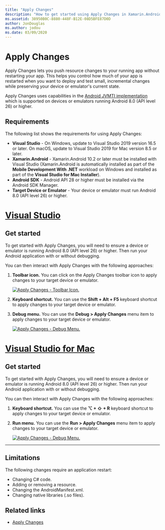 ```yaml
---
title: "Apply Changes"
description: "How to get started using Apply Changes in Xamarin.Android projects."
ms.assetid: 38950B0C-8880-448F-B12E-08D5BFE87D0D
author: JonDouglas
ms.author: jodou
ms.date: 03/09/2020
---
```

# Apply Changes

Apply Changes lets you push resource changes to your running app without restarting your app. This helps you control how much of your app is restarted when you want to deploy and test small, incremental changes while preserving your device or emulator's current state.

Apply Changes uses capabilities in the [Android JVMTI implementation](https://docs.oracle.com/javase/8/docs/platform/jvmti/jvmti.html#bci) which is supported on devices or emulators running Android 8.0 (API level 26) or higher.

## Requirements

The following list shows the requirements for using Apply Changes:

- **Visual Studio** - On Windows, update to Visual Studio 2019 version 16.5 or later. On macOS, update to Visual Studio 2019 for Mac version 8.5 or later.
- **Xamarin.Android** - Xamarin.Android 10.2 or later must be installed with Visual Studio (Xamarin.Android is automatically installed as part of the **Mobile Development With .NET** workload on Windows and installed as part of the **Visual Studio for Mac Installer**).
- **Android SDK** - Android API 28 or higher must be installed via the Android SDK Manager.
- **Target Device or Emulator** - Your device or emulator must run Android 8.0 (API level 26) or higher.

# [Visual Studio](#tab/windows)

## Get started

To get started with Apply Changes, you will need to ensure a device or emulator is running Android 8.0 (API level 26) or higher. Then run your Android application with or without debugging.

You can then interact with Apply Changes with the following approaches:

1. **Toolbar icon.** You can click on the Apply Changes toolbar icon to apply changes to your target device or emulator.

    [![Apply Changes - Toolbar Icon.](apply-changes-images/Apply-Changes-Toolbar.png)](apply-changes-images/Apply-Changes-Toolbar.png#lightbox)

2. **Keyboard shortcut.** You can use the **Shift + Alt + F5** keyboard shortcut to apply changes to your target device or emulator.
3. **Debug menu.** You can use the **Debug > Apply Changes** menu item to apply changes to your target device or emulator.

    [![Apply Changes - Debug Menu.](apply-changes-images/Apply-Changes-Debug-Menu.png)](apply-changes-images/Apply-Changes-Debug-Menu.png#lightbox)

# [Visual Studio for Mac](#tab/macos)

## Get started

To get started with Apply Changes, you will need to ensure a device or emulator is running Android 8.0 (API level 26) or higher. Then run your Android application with or without debugging.

You can then interact with Apply Changes with the following approaches:

1. **Keyboard shortcut.** You can use the **⌥ + ⇧ + R** keyboard shortcut to apply changes to your target device or emulator.
2. **Run menu.** You can use the **Run > Apply Changes** menu item to apply changes to your target device or emulator.

    [![Apply Changes - Debug Menu.](apply-changes-images/Apply-Changes-Debug-Menu-Mac.png)](apply-changes-images/Apply-Changes-Debug-Menu-Mac.png#lightbox)

-----

## Limitations

The following changes require an application restart:

- Changing C# code.
- Adding or removing a resource.
- Changing the AndroidManifest.xml.
- Changing native libraries (.so files).

## Related links

- [Apply Changes](https://developer.android.com/studio/run#apply-changes)
